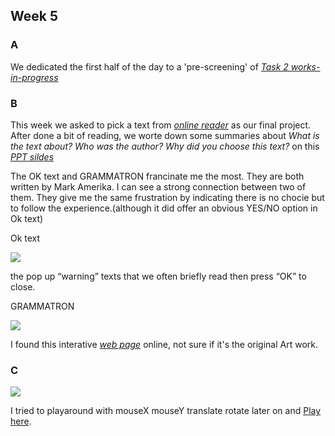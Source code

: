 ## Week 5 

### A

We dedicated the first half of the day to a 'pre-screening' of  [*Task 2 works-in-progress*](https://www.youtube.com/watch?v=V1scKvMRQx8&t=9s)


### B

This week we asked to pick a text from [*online reader*](http://digbeyond.com/readme/phplist.php?course=Code-Words) as our final project. After done a bit of reading, we worte down some summaries about *What is the text about? Who was the author? Why did you choose this text?* on this [*PPT sildes*](https://docs.google.com/presentation/d/1tF9j3J75aVpLWOs6R_vCNQty8WjL-_AfgO9TgyKLoq0/edit#slide=id.g91a5b1fc32_16_0) 

The OK text and GRAMMATRON francinate me the most. They are both written by Mark Amerika. I can see a strong connection between two of them. They give me the same frustration by indicating there is no chocie but to follow the experience.(although it did offer an obvious  YES/NO option in Ok text)

Ok text

![](Joseph_Beuys.jpg)

the pop up “warning” texts that we often briefly read then press “OK” to close. 

GRAMMATRON

![](Joseph_Beuys.jpg)

I found this interative [*web page*](http://www.grammatron.com) online, not sure if it's the original Art work.



### C

![](Joseph_Beuys.jpg)

I tried to playaround with mouseX mouseY translate rotate later on and  [Play here](https://raymondvonz.github.io/CodeWords/tree/master/W5/spin).


